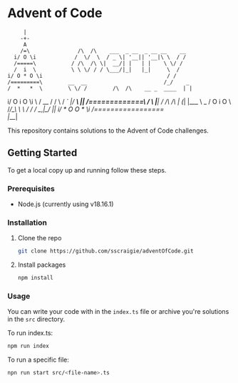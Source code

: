# Advent of Code

         |
        -+-
         A
        /=\               /\  /\    ___  _ __  _ __ __    __
      i/ O \i            /  \/  \  / _ \| '__|| '__|\ \  / /
      /=====\           / /\  /\ \|  __/| |   | |    \ \/ /
      /  i  \           \ \ \/ / / \___/|_|   |_|     \  /
    i/ O * O \i                                       / /
    /=========\        __  __                        /_/    _
    /  *   *  \        \ \/ /        /\  /\    __ _  ____  | |
  i/ O   i   O \i       \  /   __   /  \/  \  / _` |/ ___\ |_|
  /=============\       /  \  |__| / /\  /\ \| (_| |\___ \  _
  /  O   i   O  \      /_/\_\      \ \ \/ / / \__,_|\____/ |_|
i/ *   O   O   * \i
/=================\
       |___|

This repository contains solutions to the Advent of Code challenges.

## Getting Started

To get a local copy up and running follow these steps.

### Prerequisites

- Node.js (currently using v18.16.1)

### Installation

1. Clone the repo

   ```sh
   git clone https://github.com/sscraigie/adventOfCode.git
   ```

2. Install packages
   ```sh
   npm install
   ```

### Usage

You can write your code with in the `index.ts` file or archive you're solutions in the `src` directory.

To run index.ts:

```sh
npm run index
```

To run a specific file:

```sh
npn run start src/<file-name>.ts
```
